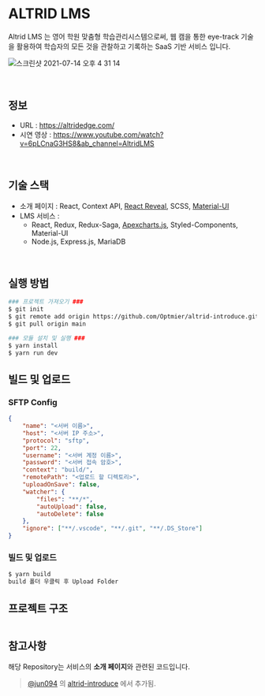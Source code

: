 # ALTRID LMS

Altrid LMS 는 영어 학원 맞춤형 학습관리시스템으로써, 웹 캠을 통한 eye-track 기술을 활용하여 학습자의 모든 것을 관찰하고 기록하는 SaaS 기반 서비스 입니다. 



![스크린샷 2021-07-14 오후 4 31 14](https://user-images.githubusercontent.com/42564107/125581459-479568e1-1dbe-470b-9f4a-ba63c11e8437.png)

<br/>


## 정보 
- URL : https://altridedge.com/
- 시연 영상 : https://www.youtube.com/watch?v=6pLCnaG3HS8&ab_channel=AltridLMS

<br/>

## 기술 스택
- 소개 페이지 : React, Context API, [React Reveal](https://www.react-reveal.com/), SCSS, [Material-UI](https://material-ui.com/)
- LMS 서비스 : 
  + React, Redux, Redux-Saga, [Apexcharts.js](https://apexcharts.com/), Styled-Components, Material-UI
  + Node.js, Express.js, MariaDB

<br/>

## 실행 방법

```sh
### 프로젝트 가져오기 ###
$ git init
$ git remote add origin https://github.com/Optmier/altrid-introduce.git
$ git pull origin main

### 모듈 설치 및 실행 ###
$ yarn install
$ yarn run dev
```

## 빌드 및 업로드
### SFTP Config
```json
{
    "name": "<서버 이름>",
    "host": "<서버 IP 주소>",
    "protocol": "sftp",
    "port": 22,
    "username": "<서버 계정 이름>",
    "password": "<서버 접속 암호>",
    "context": "build/",
    "remotePath": "<업로드 할 디렉토리>",
    "uploadOnSave": false,
    "watcher": {
        "files": "**/*",
        "autoUpload": false,
        "autoDelete": false
    },
    "ignore": ["**/.vscode", "**/.git", "**/.DS_Store"]
}
```

### 빌드 및 업로드
```sh
$ yarn build
build 폴더 우클릭 후 Upload Folder
```


## 프로젝트 구조
```sh
```

## 참고사항

해당 Repository는 서비스의 **소개 페이지**와 관련된 코드입니다.

> [@jun094](https://github.com/jun094) 의 [altrid-introduce](https://github.com/jun094/altrid-introduce) 에서 추가됨.

